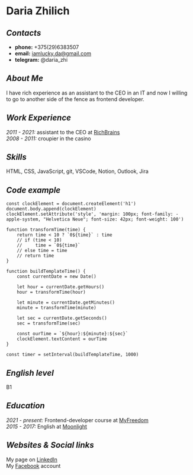 # Daria Zhilich

## _Contacts_

* __phone:__ +375(29)6383507
* __email:__ iamlucky.da@gmail.com
* __telegram:__ @daria_zhi

## _About Me_

I have rich experience as an assistant to the CEO in an IT and now I willing to go to another side of the fence as frontend developer.

## _Work Experience_

*2011 - 2021:*   assistant to the CEO at [RichBrains](https://richbrains.net)    
*2008 - 2011:*   croupier in the casino

## _Skills_

HTML, CSS, JavaScript, git, VSCode, Notion, Outlook, Jira

## _Code example_
```
const clockElement = document.createElement('h1')
document.body.append(clockElement)
clockElement.setAttribute('style', 'margin: 100px; font-family: -apple-system, "Helvetica Neue"; font-size: 42px; font-weight: 100')

function transformTime(time) {
    return time < 10 ? `0${time}` : time
    // if (time < 10)
    //     time = `0${time}`
    // else time = time
    // return time
}

function buildTemplateTime() {
    const currentDate = new Date()

    let hour = currentDate.getHours()
    hour = transformTime(hour)

    let minute = currentDate.getMinutes()
    minute = transformTime(minute)

    let sec = currentDate.getSeconds()
    sec = transformTime(sec)

    const ourTime = `${hour}:${minute}:${sec}`
    clockElement.textContent = ourTime
}

const timer = setInterval(buildTemplateTime, 1000)
```

## _English level_

B1   

## _Education_

*2021 - present:*   Frontend-developer course at [MyFreedom](https://myfreedom.by)  
*2015 - 2017:*   English at [Moonlight](https://mlight.by)


## _Websites & Social links_

My page on [LinkedIn](https://www.linkedin.com/in/daria-zchilich-8a67a631/)  
My [Facebook](https://www.facebook.com/dasha.zhilich) account